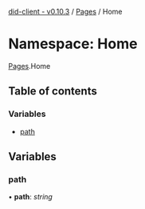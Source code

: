 [did-client - v0.10.3](../README.md) / [Pages](pages.md) / Home

# Namespace: Home

[Pages](pages.md).Home

## Table of contents

### Variables

- [path](pages.home.md#path)

## Variables

### path

• **path**: *string*
